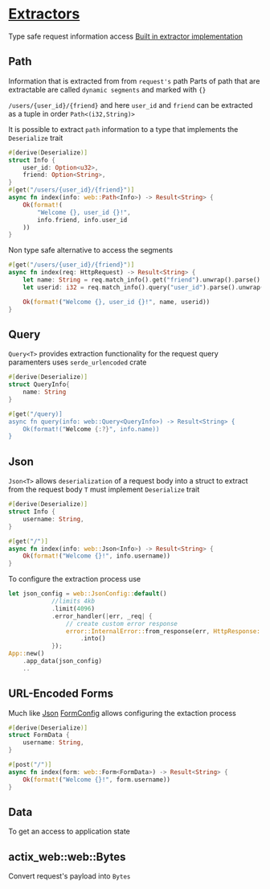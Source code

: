 # [Extractors](https://actix.rs/docs/extractors/)

Type safe request information access 
[Built in extractor implementation](https://actix.rs/actix-web/actix_web/trait.FromRequest.html#implementors)


## Path

Information that is extracted from from `request's` path
Parts of path that are extractable are called `dynamic segments` and marked with `{}`

`/users/{user_id}/{friend}` and here `user_id` and `friend` can be extracted as a tuple in order `Path<(i32,String)>`

It is possible to extract `path` information to a type that implements the `Deserialize` trait

```rust
#[derive(Deserialize)]
struct Info {
    user_id: Option<u32>,
    friend: Option<String>,
}
#[get("/users/{user_id}/{friend}")] 
async fn index(info: web::Path<Info>) -> Result<String> {
    Ok(format!(
        "Welcome {}, user_id {}!",
        info.friend, info.user_id
    ))
}
```

Non type safe alternative to access the segments

```rust
#[get("/users/{user_id}/{friend}")]
async fn index(req: HttpRequest) -> Result<String> {
    let name: String = req.match_info().get("friend").unwrap().parse().unwrap();
    let userid: i32 = req.match_info().query("user_id").parse().unwrap();

    Ok(format!("Welcome {}, user_id {}!", name, userid))
}
```

## Query

`Query<T>` provides extraction functionality for the request query paramenters
uses `serde_urlencoded` crate

```rust
#[derive(Deserialize)]
struct QueryInfo{
    name: String
}

#[get("/query)]
async fn query(info: web::Query<QueryInfo>) -> Result<String> {
    Ok(format!("Welcome {:?}", info.name))
}

```

## Json

`Json<T>` allows `deserialization` of a request body into a struct
to extract from the request body `T` must implement `Deserialize` trait

```rust
#[derive(Deserialize)]
struct Info {
    username: String,
}

#[get("/")]
async fn index(info: web::Json<Info>) -> Result<String> {
    Ok(format!("Welcome {}!", info.username))
}
```

To configure the extraction process use 

```rust
let json_config = web::JsonConfig::default()
            //limits 4kb
            .limit(4096)
            .error_handler(|err, _req| {
                // create custom error response
                error::InternalError::from_response(err, HttpResponse::Conflict().finish())
                    .into()
            });
App::new()
    .app_data(json_config)
    ..
```

## URL-Encoded Forms

Much like [Json](#json)
[FormConfig](https://docs.rs/actix-web/4.0.1/actix_web/web/struct.FormConfig.html) allows configuring the extaction process

```rust
#[derive(Deserialize)]
struct FormData {
    username: String,
}

#[post("/")]
async fn index(form: web::Form<FormData>) -> Result<String> {
    Ok(format!("Welcome {}!", form.username))
}
```

## Data

To get an access to application state 

## actix_web::web::Bytes 

Convert request's payload into `Bytes`


